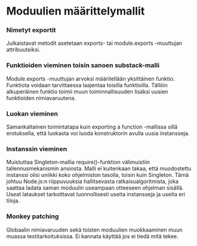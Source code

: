 # Moduulien määrittelymallit

### Nimetyt exportit
Julkaistavat metodit asetetaan exports- tai module.exports -muuttujan attribuuteiksi.

### Funktioiden vieminen toisin sanoen substack-malli
Module.exports -muuttujan arvoksi määritellään yksittäinen funktio. Funktiota voidaan tarvittaessa laajentaa toisilla funktioilla. Tällöin alkuperäinen funktio toimii muun toiminnallisuuden lisäksi uusien funktioiden nimiavaruutena.

### Luokan vieminen
Samankaltainen toimintatapa kuin exporting a function -mallissa sillä erotuksella, että luokasta voi luoda konstruktorin avulla uusia instansseja.

### Instanssin vieminen
Muistuttaa Singleton-mallia require()-funktion välimuistiin tallennusmekanismin ansiosta. Malli ei kuitenkaan takaa, että muodostettu instanssi olisi uniikki koko ohjelmiston tasolla, toisin kuin Singleton. Tämä johtuu Node.js:n riippuvuuksia hallitsevasta  ratkaisualgoritmista, joka saattaa ladata saman moduulin useampaan otteeseen ohjelman sisällä. Useat lataukset tarkoittavat luonnollisesti useita instansseja ja useita eri tiloja.

### Monkey patching
Globaalin nimiavaruuden sekä toisten moduulien muokkaaminen muun muassa testitarkoituksissa. Ei kannata käyttää jos ei tiedä mitä tekee.
